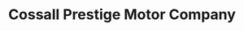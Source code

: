 ---
title: "Cossall Prestige Motor Company"
url: /ilkeston/cossall-prestige-motor-company/
shop: car
---